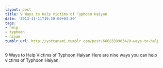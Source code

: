 ```yaml
---
layout: post
title: 9 Ways to Help Victims of Typhoon Haiyan
date: '2013-11-11T19:50:00+03:30'
tags:
- help
- typhoon
- hiyan
tumblr_url: http://yottanami.tumblr.com/post/66683399034/9-ways-to-help-victims-of-typhoon-haiyan
---
```

9 Ways to Help Victims of Typhoon Haiyan
Here are nine ways you can help victims of Typhoon Haiyan.
